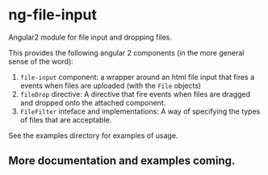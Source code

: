 # ng-file-input
Angular2 module for file input and dropping files.

This provides the following angular 2 components (in the more general sense of the word):
1. `file-input` component: a wrapper around an html file input that fires a events when files are uploaded (with the `File` objects)
2. `fileDrop` directive: A directive that fire events when files are dragged and dropped onto the attached component.
3. `FileFilter` inteface and implementations: A way of specifying the types of files that are acceptable.

See the examples directory for examples of usage.

## More documentation and examples coming.
